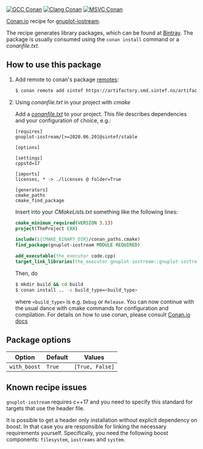 [![GCC Conan](https://github.com/sintef-ocean/conan-gnuplot-iostream/workflows/GCC%20Conan/badge.svg)](https://github.com/sintef-ocean/conan-gnuplot-iostream/actions?query=workflow%3A"GCC+Conan")
[![Clang Conan](https://github.com/sintef-ocean/conan-gnuplot-iostream/workflows/Clang%20Conan/badge.svg)](https://github.com/sintef-ocean/conan-gnuplot-iostream/actions?query=workflow%3A"Clang+Conan")
[![MSVC Conan](https://github.com/sintef-ocean/conan-gnuplot-iostream/workflows/MSVC%20Conan/badge.svg)](https://github.com/sintef-ocean/conan-gnuplot-iostream/actions?query=workflow%3A"MSVC+Conan")


[Conan.io](https://conan.io) recipe for [gnuplot-iostream](https://github.com/dstahlke/gnuplot-iostream).

The recipe generates library packages, which can be found at [Bintray](https://bintray.com/sintef-ocean/conan/gnuplot-iostream%3Asintef).
The package is usually consumed using the `conan install` command or a *conanfile.txt*.

## How to use this package

1. Add remote to conan's package [remotes](https://docs.conan.io/en/latest/reference/commands/misc/remote.html?highlight=remotes):

   ```bash
   $ conan remote add sintef https://artifactory.smd.sintef.no/artifactory/api/conan/conan-local
   ```

2. Using *conanfile.txt* in your project with *cmake*

   Add a [*conanfile.txt*](http://docs.conan.io/en/latest/reference/conanfile_txt.html) to your project. This file describes dependencies and your configuration of choice, e.g.:

   ```
   [requires]
   gnuplot-iostream/[>=2020.06.20]@sintef/stable

   [options]

   [settings]
   cppstd=17

   [imports]
   licenses, * -> ./licenses @ folder=True

   [generators]
   cmake_paths
   cmake_find_package
   ```

   Insert into your *CMakeLists.txt* something like the following lines:
   ```cmake
   cmake_minimum_required(VERSION 3.13)
   project(TheProject CXX)

   include(${CMAKE_BINARY_DIR}/conan_paths.cmake)
   find_package(gnuplot-iostream MODULE REQUIRED)

   add_executable(the_executor code.cpp)
   target_link_libraries(the_executor gnuplot-iostream::gnuplot-iostream)
   ```
   Then, do
   ```bash
   $ mkdir build && cd build
   $ conan install .. -s build_type=<build_type>
   ```
   where `<build_type>` is e.g. `Debug` or `Release`.
   You can now continue with the usual dance with cmake commands for configuration and compilation. For details on how to use conan, please consult [Conan.io docs](http://docs.conan.io/en/latest/)

## Package options

Option | Default | Values
---|---|---
`with_boost` | `True` | `[True, False]`

## Known recipe issues

`gnuplot-iostream` requires c++17 and you need to specify this standard for targets that
use the header file.

It is possible to get a header only installation without explicit dependency on boost. In
that case you are responsible for linking the necessary requirements
yourself. Specifically, you need the following boost components: `filesystem`, `iostreams`
and `system`.
